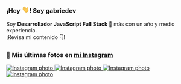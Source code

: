 <h3>¡Hey <img src="https://raw.githubusercontent.com/ABSphreak/ABSphreak/master/gifs/Hi.gif" width="20px" decondig="async">! Soy gabriedev</h3>

<p>Soy <strong>Desarrollador JavaScript Full Stack 🚀</strong> más con un año y medio experiencia.<br />¡Revisa mi contenido 👇!</p>

### 📸 Mis últimas fotos en [mi Instagram](https://instagram.com/gabrie.dev)


<a href='https://instagram.com/p/CtruQitPJU1' target='_blank'>
  <img width='20%' src='https://instagram.flba2-1.fna.fbcdn.net/v/t51.2885-15/354557634_595647665883083_2498794285121939883_n.jpg?stp=dst-jpg_e15_fr_s1080x1080&_nc_ht=instagram.flba2-1.fna.fbcdn.net&_nc_cat=111&_nc_ohc=apVw-95UQEcAX-tXB4i&edm=APU89FABAAAA&ccb=7-5&oh=00_AfAUHtWB89FDdZLIjgeNKqQOQtrSfjtb2oFSxsQSC0GRnA&oe=64972423&_nc_sid=f4eaf9' alt='Instagram photo' />
</a>
<a href='https://instagram.com/p/CtrtZEhvfjK' target='_blank'>
  <img width='20%' src='https://instagram.flba2-1.fna.fbcdn.net/v/t51.2885-15/354566352_1280061536273536_3184760590463359796_n.jpg?stp=dst-jpg_e15&_nc_ht=instagram.flba2-1.fna.fbcdn.net&_nc_cat=104&_nc_ohc=BZuf_eYJB6gAX-cNqbJ&edm=APU89FABAAAA&ccb=7-5&oh=00_AfCi8N8AumDOMUSLj9b80PtFWQXHx6-Af56aN1ssaE6E0g&oe=6496891C&_nc_sid=f4eaf9' alt='Instagram photo' />
</a>
<a href='https://instagram.com/p/CtDUXiGIwfW' target='_blank'>
  <img width='20%' src='https://instagram.flba2-1.fna.fbcdn.net/v/t51.2885-15/350888316_2281662725376540_4082540287140756007_n.jpg?stp=dst-jpg_e15&_nc_ht=instagram.flba2-1.fna.fbcdn.net&_nc_cat=100&_nc_ohc=2rKwAQ514eoAX-3Mdfw&edm=APU89FABAAAA&ccb=7-5&oh=00_AfDqNBBuu60nrvR6fTxMSold7tuI-AGKu3WF-Og5B5wAVw&oe=64974958&_nc_sid=f4eaf9' alt='Instagram photo' />
</a>
<a href='https://instagram.com/p/CoTfm_INWyt' target='_blank'>
  <img width='20%' src='https://instagram.flba2-1.fna.fbcdn.net/v/t51.2885-15/321050480_935030397667260_4356312353538439528_n.jpg?stp=dst-jpg_e15&_nc_ht=instagram.flba2-1.fna.fbcdn.net&_nc_cat=100&_nc_ohc=x78qWAE6Vo4AX9cXyOu&edm=APU89FABAAAA&ccb=7-5&oh=00_AfAeFZwa6eCiQNuXaV8r3TfZzzyjaYJ7ccvV6dMcbdMrvQ&oe=64970B97&_nc_sid=f4eaf9' alt='Instagram photo' />
</a>
